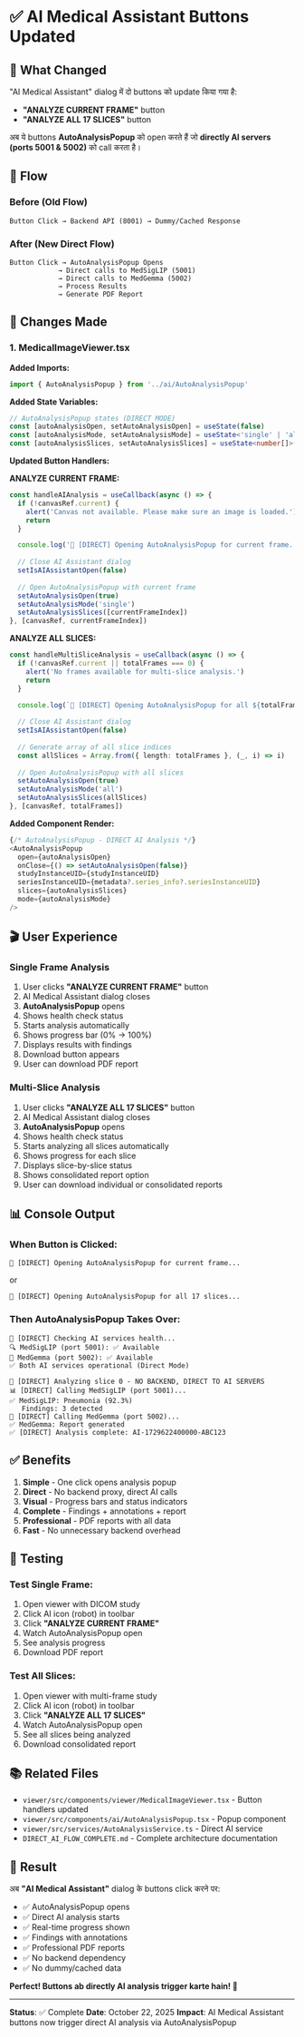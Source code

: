 # ✅ AI Medical Assistant Buttons Updated

## 🎯 What Changed

"AI Medical Assistant" dialog में दो buttons को update किया गया है:
- **"ANALYZE CURRENT FRAME"** button
- **"ANALYZE ALL 17 SLICES"** button

अब ये buttons **AutoAnalysisPopup** को open करते हैं जो **directly AI servers (ports 5001 & 5002)** को call करता है।

## 🔄 Flow

### Before (Old Flow)
```
Button Click → Backend API (8001) → Dummy/Cached Response
```

### After (New Direct Flow)
```
Button Click → AutoAnalysisPopup Opens
            → Direct calls to MedSigLIP (5001)
            → Direct calls to MedGemma (5002)
            → Process Results
            → Generate PDF Report
```

## 📝 Changes Made

### 1. MedicalImageViewer.tsx

**Added Imports:**
```typescript
import { AutoAnalysisPopup } from '../ai/AutoAnalysisPopup'
```

**Added State Variables:**
```typescript
// AutoAnalysisPopup states (DIRECT MODE)
const [autoAnalysisOpen, setAutoAnalysisOpen] = useState(false)
const [autoAnalysisMode, setAutoAnalysisMode] = useState<'single' | 'all'>('single')
const [autoAnalysisSlices, setAutoAnalysisSlices] = useState<number[]>([])
```

**Updated Button Handlers:**

**ANALYZE CURRENT FRAME:**
```typescript
const handleAIAnalysis = useCallback(async () => {
  if (!canvasRef.current) {
    alert('Canvas not available. Please make sure an image is loaded.')
    return
  }

  console.log('🚀 [DIRECT] Opening AutoAnalysisPopup for current frame...')
  
  // Close AI Assistant dialog
  setIsAIAssistantOpen(false)
  
  // Open AutoAnalysisPopup with current frame
  setAutoAnalysisOpen(true)
  setAutoAnalysisMode('single')
  setAutoAnalysisSlices([currentFrameIndex])
}, [canvasRef, currentFrameIndex])
```

**ANALYZE ALL SLICES:**
```typescript
const handleMultiSliceAnalysis = useCallback(async () => {
  if (!canvasRef.current || totalFrames === 0) {
    alert('No frames available for multi-slice analysis.')
    return
  }

  console.log(`🚀 [DIRECT] Opening AutoAnalysisPopup for all ${totalFrames} slices...`)
  
  // Close AI Assistant dialog
  setIsAIAssistantOpen(false)
  
  // Generate array of all slice indices
  const allSlices = Array.from({ length: totalFrames }, (_, i) => i)
  
  // Open AutoAnalysisPopup with all slices
  setAutoAnalysisOpen(true)
  setAutoAnalysisMode('all')
  setAutoAnalysisSlices(allSlices)
}, [canvasRef, totalFrames])
```

**Added Component Render:**
```typescript
{/* AutoAnalysisPopup - DIRECT AI Analysis */}
<AutoAnalysisPopup
  open={autoAnalysisOpen}
  onClose={() => setAutoAnalysisOpen(false)}
  studyInstanceUID={studyInstanceUID}
  seriesInstanceUID={metadata?.series_info?.seriesInstanceUID}
  slices={autoAnalysisSlices}
  mode={autoAnalysisMode}
/>
```

## 🎬 User Experience

### Single Frame Analysis

1. User clicks **"ANALYZE CURRENT FRAME"** button
2. AI Medical Assistant dialog closes
3. **AutoAnalysisPopup** opens
4. Shows health check status
5. Starts analysis automatically
6. Shows progress bar (0% → 100%)
7. Displays results with findings
8. Download button appears
9. User can download PDF report

### Multi-Slice Analysis

1. User clicks **"ANALYZE ALL 17 SLICES"** button
2. AI Medical Assistant dialog closes
3. **AutoAnalysisPopup** opens
4. Shows health check status
5. Starts analyzing all slices automatically
6. Shows progress for each slice
7. Displays slice-by-slice status
8. Shows consolidated report option
9. User can download individual or consolidated reports

## 📊 Console Output

### When Button is Clicked:
```
🚀 [DIRECT] Opening AutoAnalysisPopup for current frame...
```
or
```
🚀 [DIRECT] Opening AutoAnalysisPopup for all 17 slices...
```

### Then AutoAnalysisPopup Takes Over:
```
🏥 [DIRECT] Checking AI services health...
🔍 MedSigLIP (port 5001): ✅ Available
📝 MedGemma (port 5002): ✅ Available
✅ Both AI services operational (Direct Mode)

🔬 [DIRECT] Analyzing slice 0 - NO BACKEND, DIRECT TO AI SERVERS
📊 [DIRECT] Calling MedSigLIP (port 5001)...
✅ MedSigLIP: Pneumonia (92.3%)
   Findings: 3 detected
📝 [DIRECT] Calling MedGemma (port 5002)...
✅ MedGemma: Report generated
✅ [DIRECT] Analysis complete: AI-1729622400000-ABC123
```

## ✅ Benefits

1. **Simple** - One click opens analysis popup
2. **Direct** - No backend proxy, direct AI calls
3. **Visual** - Progress bars and status indicators
4. **Complete** - Findings + annotations + report
5. **Professional** - PDF reports with all data
6. **Fast** - No unnecessary backend overhead

## 🧪 Testing

### Test Single Frame:
1. Open viewer with DICOM study
2. Click AI icon (robot) in toolbar
3. Click **"ANALYZE CURRENT FRAME"**
4. Watch AutoAnalysisPopup open
5. See analysis progress
6. Download PDF report

### Test All Slices:
1. Open viewer with multi-frame study
2. Click AI icon (robot) in toolbar
3. Click **"ANALYZE ALL 17 SLICES"**
4. Watch AutoAnalysisPopup open
5. See all slices being analyzed
6. Download consolidated report

## 📚 Related Files

- `viewer/src/components/viewer/MedicalImageViewer.tsx` - Button handlers updated
- `viewer/src/components/ai/AutoAnalysisPopup.tsx` - Popup component
- `viewer/src/services/AutoAnalysisService.ts` - Direct AI service
- `DIRECT_AI_FLOW_COMPLETE.md` - Complete architecture documentation

## 🎯 Result

अब **"AI Medical Assistant"** dialog के buttons click करने पर:
- ✅ AutoAnalysisPopup opens
- ✅ Direct AI analysis starts
- ✅ Real-time progress shown
- ✅ Findings with annotations
- ✅ Professional PDF reports
- ✅ No backend dependency
- ✅ No dummy/cached data

**Perfect! Buttons ab directly AI analysis trigger karte hain! 🎉**

---

**Status**: ✅ Complete
**Date**: October 22, 2025
**Impact**: AI Medical Assistant buttons now trigger direct AI analysis via AutoAnalysisPopup
